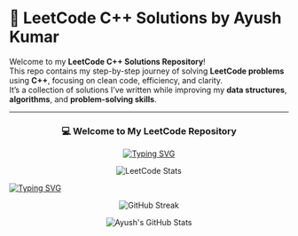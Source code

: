 # 🚀 LeetCode C++ Solutions by Ayush Kumar

Welcome to my **LeetCode C++ Solutions Repository**!  
This repo contains my step-by-step journey of solving **LeetCode problems** using **C++**, focusing on clean code, efficiency, and clarity.  
It’s a collection of solutions I’ve written while improving my **data structures**, **algorithms**, and **problem-solving skills**.

---

<div align="center">

### 💻 Welcome to My LeetCode Repository  
[![Typing SVG](https://readme-typing-svg.demolab.com?font=Fira+Code&weight=600&size=22&pause=1000&color=1ABC9C&center=true&vCenter=true&width=600&lines=450%2B+Problems+Solved;Focused+on+DSA+and+Optimization;Consistent+Every+Day+💪)](https://git.io/typing-svg)

![LeetCode Stats](https://leetcard.jacoblin.cool/ayush-kmr?theme=dark&font=Karma&ext=contest)

</div>


[![Typing SVG](https://readme-typing-svg.demolab.com?font=Fira+Code&weight=600&size=22&pause=1000&color=1ABC9C&center=true&vCenter=true&width=600&lines=Ayush+Kumar's+LeetCode+Journey;450%2B+DSA+Questions+Solved;Building+Logic+Everyday+🔥;Striving+for+Perfection+in+Code+💻)](https://git.io/typing-svg)



<p align="center">
  <img src="https://github-readme-streak-stats.herokuapp.com/?user=ayush-kmr&theme=tokyonight" alt="GitHub Streak" />
</p>

<p align="center">
  <img src="https://github-readme-stats.vercel.app/api?username=ayush-kmr&show_icons=true&theme=tokyonight" alt="Ayush's GitHub Stats" />
</p>

